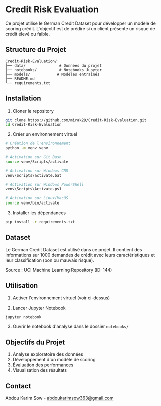# Credit Risk Evaluation

Ce projet utilise le German Credit Dataset pour développer un modèle de scoring crédit. L'objectif est de prédire si un client présente un risque de crédit élevé ou faible.

## Structure du Projet
```
Credit-Risk-Evaluation/
├── data/               # Données du projet
├── notebooks/          # Notebooks Jupyter
├── models/            # Modèles entraînés
├── README.md
└── requirements.txt
```

## Installation

1. Cloner le repository
```bash
git clone https://github.com/mirak29/Credit-Risk-Evaluation.git
cd Credit-Risk-Evaluation
```

2. Créer un environnement virtuel
```bash
# Création de l'environnement
python -m venv venv

# Activation sur Git Bash
source venv/Scripts/activate

# Activation sur Windows CMD
venv\Scripts\activate.bat

# Activation sur Windows PowerShell
venv\Scripts\Activate.ps1

# Activation sur Linux/MacOS
source venv/bin/activate
```

3. Installer les dépendances
```bash
pip install -r requirements.txt
```

## Dataset

Le German Credit Dataset est utilisé dans ce projet. Il contient des informations sur 1000 demandes de crédit avec leurs caractéristiques et leur classification (bon ou mauvais risque).

Source : UCI Machine Learning Repository (ID: 144)

## Utilisation

1. Activer l'environnement virtuel (voir ci-dessus)

2. Lancer Jupyter Notebook
```bash
jupyter notebook
```

3. Ouvrir le notebook d'analyse dans le dossier `notebooks/`

## Objectifs du Projet

1. Analyse exploratoire des données
2. Développement d'un modèle de scoring
3. Évaluation des performances
4. Visualisation des résultats

## Contact

Abdou Karim Sow - abdoukarimsow363@gmail.com